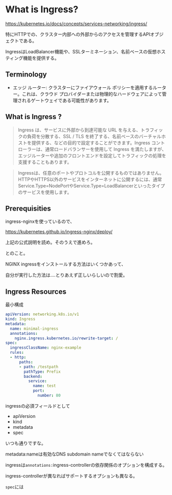 # What is Ingress?

https://kubernetes.io/docs/concepts/services-networking/ingress/

特にHTTPでの、クラスター内部への外部からのアクセスを管理するAPIオブジェクトである。

IngressはLoadBalancer機能や、SSLターミネーション、名前ベースの仮想ホスティング機能を提供する。

## Terminology

- エッジ ルーター: クラスターにファイアウォール ポリシーを適用するルーター。これは、クラウド プロバイダーまたは物理的なハードウェアによって管理されるゲートウェイである可能性があります。 


## What is Ingress ?

> Ingress は、サービスに外部から到達可能な URL を与える、トラフィックの負荷を分散する、SSL / TLS を終了する、名前ベースのバーチャルホストを提供する、などの目的で設定することができます。Ingress コントローラーは、通常ロードバランサーを使用して Ingress を満たしますが、エッジルーターや追加のフロントエンドを設定してトラフィックの処理を支援することもあります。

> Ingressは、任意のポートやプロトコルを公開するものではありません。HTTPやHTTPS以外のサービスをインターネットに公開するには、通常Service.Type=NodePortやService.Type=LoadBalancerといったタイプのサービスを使用します。

## Prerequisities

ingress-nginxを使っているので、

https://kubernetes.github.io/ingress-nginx/deploy/

上記の公式説明を読め。そのうえで進めろ。

とのこと。


NGINX ingressをインストールする方法はいくつかあって、

自分が実行した方法は....とりあえず正しいらしいので割愛。

## Ingress Resources

最小構成

```yaml
apiVersion: networking.k8s.io/v1
kind: Ingress
metadata:
  name: minimal-ingress
  annotations:
    nginx.ingress.kubernetes.io/rewrite-target: /
spec:
  ingressClassName: nginx-example
  rules:
  - http:
      paths:
      - path: /testpath
        pathType: Prefix
        backend:
          service:
            name: test
            port:
              number: 80
```

ingressの必須フィールドとして

- apiVersion
- kind
- metadata
- spec

いつも通りですな。

metadata:nameは有効なDNS subdomain nameでなくてはならない

ingressは`annotations:`ingress-controllerの依存関係のオプションを構成する。

ingress-controllerが異なればサポートするオプションも異なる。

`spec`には